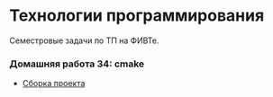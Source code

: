 # Технологии программирования
Семестровые задачи по ТП на ФИВТе.

### Домашняя работа 34: cmake
* [Сборка проекта](https://github.com/Alexponomarev7/techologiesDIHT/tree/master/cmake)
